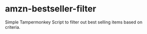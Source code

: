 # amzn-bestseller-filter
Simple Tampermonkey Script to filter out best selling items based on criteria. 
